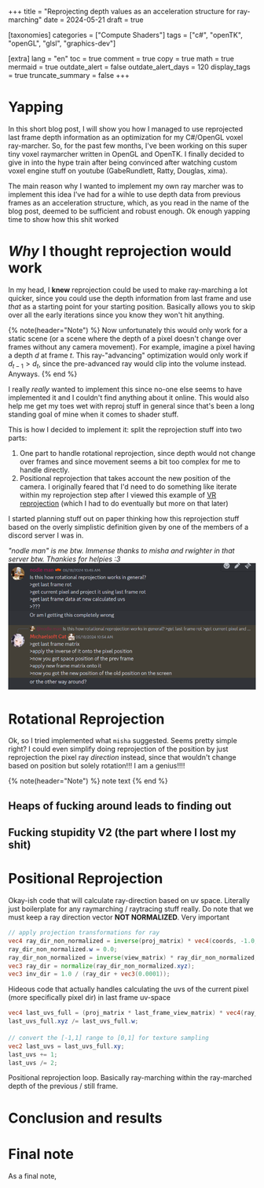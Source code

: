 +++
title = "Reprojecting depth values as an acceleration structure for ray-marching"
date = 2024-05-21
draft = true

[taxonomies]
categories = ["Compute Shaders"]
tags = ["c#", "openTK", "openGL", "glsl", "graphics-dev"]

[extra]
lang = "en"
toc = true
comment = true
copy = true
math = true
mermaid = true
outdate_alert = false
outdate_alert_days = 120
display_tags = true
truncate_summary = false
+++

# Yapping
In this short blog post, I will show you how I managed to use reprojected last frame depth information as an optimization for my C#/OpenGL voxel ray-marcher. So, for the past few months, I've been working on this super tiny voxel raymarcher written in OpenGL and OpenTK. I finally decided to give in into the hype train after being convinced after watching custom voxel engine stuff on youtube (GabeRundlett, Ratty, Douglas, xima).

The main reason why I wanted to implement my own ray marcher was to implement this idea I've had for a wihle to use depth data from previous frames as an acceleration structure, which, as you read in the name of the blog post, deemed to be sufficient and robust enough. Ok enough yapping time to show how this shit worked

# *Why* I thought reprojection would work
In my head, I **knew** reprojection could be used to make ray-marching a lot quicker, since you could use the depth information from last frame and use *that* as a starting point for your starting position. Basically allows you to skip over all the early iterations since you know they won't hit anything. 

{% note(header="Note") %}
Now unfortunately this would only work for a static scene (or a scene where the depth of a pixel doesn't change over frames without any camera movement). For example, imagine a pixel having a depth $d$ at frame $t$. This ray-"advancing" optimization would only work if  $d_{t-1}>d_{t}$, since the pre-advanced ray would clip into the volume instead. Anyways.
{% end %}

I really *really* wanted to implement this since no-one else seems to have implemented it and I couldn't find anything about it online. This would also help me get my toes wet with reproj stuff in general since that's been a long standing goal of mine when it comes to shader stuff.

This is how I decided to implement it: split the reprojection stuff into two parts:
1) One part to handle rotational reprojection, since depth would not change over frames and since movement seems a bit too complex for me to handle directly.
2) Positional reprojection that takes account the new position of the camera. I originally feared that I'd need to do something like iterate within my reprojection step after I viewed this example of [VR reprojection](https://youtu.be/VvFyOFacljg?t=70) (which I had to do eventually but more on that later)

I started planning stuff out on paper thinking how this reprojection stuff based on the overly simplistic definition given by one of the members of a discord server I was in. 

*"nodle man" is me btw. Immense thanks to misha and rwighter in that server btw. Thankies for helpies :3*
![](/reprojection.png)
# Rotational Reprojection
Ok, so I tried implemented what ``misha`` suggested. Seems pretty simple right?
I could even simplify doing reprojection of the position by just reprojection the pixel ray *direction* instead, since that wouldn't change based on position but solely rotation!!! I am a genius!!!!



{% note(header="Note") %}
note text
{% end %}

## Heaps of fucking around leads to finding out
## Fucking stupidity V2 (the part where I lost my shit)

# Positional Reprojection

Okay-ish code that will calculate ray-direction based on uv space. Literally just boilerplate for any raymarching / raytracing stuff really. Do note that we must keep a ray direction vector **__NOT NORMALIZED__**. Very important 
```glsl
// apply projection transformations for ray 
vec4 ray_dir_non_normalized = inverse(proj_matrix) * vec4(coords, -1.0, 1.0);
ray_dir_non_normalized.w = 0.0;
ray_dir_non_normalized = inverse(view_matrix) * ray_dir_non_normalized;
vec3 ray_dir = normalize(ray_dir_non_normalized.xyz);
vec3 inv_dir = 1.0 / (ray_dir + vec3(0.0001));
```

Hideous code that actually handles calculating the uvs of the current pixel (more specifically pixel dir) in last frame uv-space
```glsl
vec4 last_uvs_full = (proj_matrix * last_frame_view_matrix) * vec4(ray_dir_non_normalized.xyz, 0.0);
last_uvs_full.xyz /= last_uvs_full.w;

// convert the [-1,1] range to [0,1] for texture sampling
vec2 last_uvs = last_uvs_full.xy;
last_uvs += 1;
last_uvs /= 2;
```

Positional reprojection loop. Basically ray-marching within the ray-marched depth of the previous / still frame. 

# Conclusion and results
# Final note
As a final note,